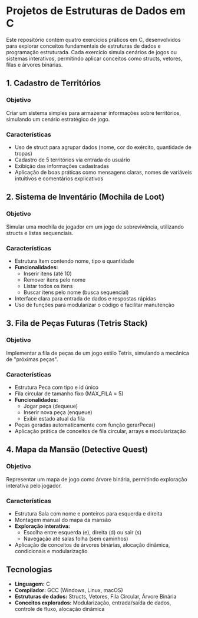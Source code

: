 # Projetos de Estruturas de Dados em C

Este repositório contém quatro exercícios práticos em C, desenvolvidos para explorar conceitos fundamentais de estruturas de dados e programação estruturada. Cada exercício simula cenários de jogos ou sistemas interativos, permitindo aplicar conceitos como structs, vetores, filas e árvores binárias.

## 1. Cadastro de Territórios

### Objetivo
Criar um sistema simples para armazenar informações sobre territórios, simulando um cenário estratégico de jogo.

### Características
- Uso de struct para agrupar dados (nome, cor do exército, quantidade de tropas)
- Cadastro de 5 territórios via entrada do usuário
- Exibição das informações cadastradas
- Aplicação de boas práticas como mensagens claras, nomes de variáveis intuitivos e comentários explicativos

## 2. Sistema de Inventário (Mochila de Loot)

### Objetivo
Simular uma mochila de jogador em um jogo de sobrevivência, utilizando structs e listas sequenciais.

### Características
- Estrutura Item contendo nome, tipo e quantidade
- **Funcionalidades:**
  - Inserir itens (até 10)
  - Remover itens pelo nome
  - Listar todos os itens
  - Buscar itens pelo nome (busca sequencial)
- Interface clara para entrada de dados e respostas rápidas
- Uso de funções para modularizar o código e facilitar manutenção

## 3. Fila de Peças Futuras (Tetris Stack)

### Objetivo
Implementar a fila de peças de um jogo estilo Tetris, simulando a mecânica de "próximas peças".

### Características
- Estrutura Peca com tipo e id único
- Fila circular de tamanho fixo (MAX_FILA = 5)
- **Funcionalidades:**
  - Jogar peça (dequeue)
  - Inserir nova peça (enqueue)
  - Exibir estado atual da fila
- Peças geradas automaticamente com função gerarPeca()
- Aplicação prática de conceitos de fila circular, arrays e modularização

## 4. Mapa da Mansão (Detective Quest)

### Objetivo
Representar um mapa de jogo como árvore binária, permitindo exploração interativa pelo jogador.

### Características
- Estrutura Sala com nome e ponteiros para esquerda e direita
- Montagem manual do mapa da mansão
- **Exploração interativa:**
  - Escolha entre esquerda (e), direita (d) ou sair (s)
  - Navegação até salas folha (sem caminhos)
- Aplicação de conceitos de árvores binárias, alocação dinâmica, condicionais e modularização

## Tecnologias

- **Linguagem:** C
- **Compilador:** GCC (Windows, Linux, macOS)
- **Estruturas de dados:** Structs, Vetores, Fila Circular, Árvore Binária
- **Conceitos explorados:** Modularização, entrada/saída de dados, controle de fluxo, alocação dinâmica